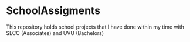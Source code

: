 # SchoolAssigments
This repository holds school projects that I have done within my time with SLCC (Associates) and UVU (Bachelors)
